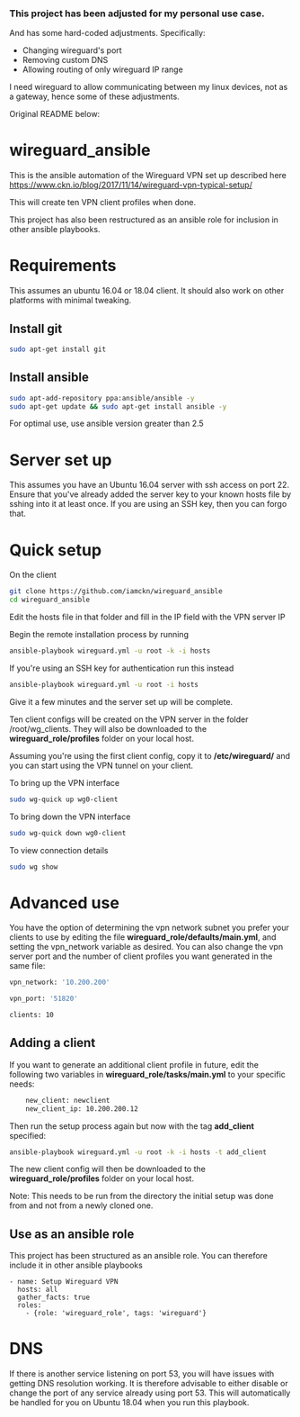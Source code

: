 ### This project has been adjusted for my personal use case.

And has some hard-coded adjustments. Specifically:
* Changing wireguard's port
* Removing custom DNS
* Allowing routing of only wireguard IP range

I need wireguard to allow communicating between my linux devices, not as a gateway, hence some of these adjustments.

Original README below:

# wireguard_ansible

This is the ansible automation of the Wireguard VPN set up described here https://www.ckn.io/blog/2017/11/14/wireguard-vpn-typical-setup/

This will create ten VPN client profiles when done.

This project has also been restructured as an ansible role for inclusion in other ansible playbooks.

# Requirements

This assumes an ubuntu 16.04 or 18.04 client. It should also work on other platforms with minimal tweaking.

## Install git
```bash
sudo apt-get install git
```

## Install ansible

```bash
sudo apt-add-repository ppa:ansible/ansible -y
sudo apt-get update && sudo apt-get install ansible -y
```
For optimal use, use ansible version greater than 2.5

# Server set up

This assumes you have an Ubuntu 16.04 server with ssh access on port 22.
Ensure that you've already added the server key to your known hosts file by sshing into it at least once.
If you are using an SSH key, then you can forgo that.

# Quick setup

On the client

```bash
git clone https://github.com/iamckn/wireguard_ansible
cd wireguard_ansible
```

Edit the hosts file in that folder and fill in the IP field with the VPN server IP

Begin the remote installation process by running

```bash
ansible-playbook wireguard.yml -u root -k -i hosts
```

If you're using an SSH key for authentication run this instead

```bash
ansible-playbook wireguard.yml -u root -i hosts
```

Give it a few minutes and the server set up will be complete.

Ten client configs will be created on the VPN server in the folder /root/wg_clients. They will also be downloaded to the **wireguard_role/profiles** folder on your local host.


Assuming you're using the first client config, copy it to **/etc/wireguard/** and you can start using the VPN tunnel on your client.

To bring up the VPN interface 
```bash
sudo wg-quick up wg0-client
```


To bring down the VPN interface
```bash
sudo wg-quick down wg0-client
```

To view connection details
```bash
sudo wg show
```

# Advanced use

You have the option of determining the vpn network subnet you prefer your clients to use by editing the file **wireguard_role/defaults/main.yml**, and setting the vpn_network variable as desired. You can also change the vpn server port and the number of client profiles you want generated in the same file:


```bash 
vpn_network: '10.200.200'

vpn_port: '51820'

clients: 10
```

## Adding a client

If you want to generate an additional client profile in future, edit the following two variables in **wireguard_role/tasks/main.yml** to your specific needs:

```bash
    new_client: newclient
    new_client_ip: 10.200.200.12
```

Then run the setup process again but now with the tag **add_client** specified:

```bash
ansible-playbook wireguard.yml -u root -k -i hosts -t add_client
```

The new client config will then be downloaded to the **wireguard_role/profiles** folder on your local host.

Note: This needs to be run from the directory the initial setup was done from and not from a newly cloned one.

## Use as an ansible role

This project has been structured as an ansible role. You can therefore include it in other ansible playbooks

	- name: Setup Wireguard VPN
	  hosts: all
	  gather_facts: true
	  roles:
	    - {role: 'wireguard_role', tags: 'wireguard'}


# DNS

If there is another service listening on port 53, you will have issues with getting DNS resolution working.
It is therefore advisable to either disable or change the port of any service already using port 53. 
This will automatically be handled for you on Ubuntu 18.04 when you run this playbook.
